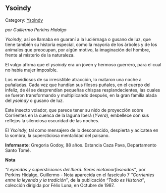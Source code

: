 ## Ysoindy

Category: [Ysoindy](http://descubrircorrientes.com.ar/2012/index.php/797-cultura/8-leyenda-y-tradicion/leyendas-y-supersticiones-del-ibera/c2-seres-metamorfoseados/ysoindy)

_por Guillermo Perkins Hidalgo_

_Ysoindy_, así se llamaba en guaraní a la luciérnaga o gusano de luz, que tiene también su historia especial, como la mayoría de los árboles y de los animales que preocupan, por algún motivo, la imaginación del hombre, frente al misterio de la naturaleza.

El vulgo afirma que el _ysoindy_ era un joven y hermoso guerrero, para el cual no había mujer imposible.

Los envidiosos de su irresistible atracción, lo mataron una noche a puñaladas. Cada vez que hundían sus filosos puñales, en el cuerpo del infeliz, de él se desprendían pequeñas chispas resplandecientes, las cuales se fueron transformando y multiplicando después, en la gran familia alada del _ysoindy_ o gusano de luz.

Este insecto volador, que parece tener su nido de proyección sobre Corrientes en la cuenca de la laguna Iberá (_Yvera_), embellece con sus reflejos la silenciosa oscuridad de las noches.

El _Ysoindy_, tal como mensajero de lo desconocido, despierta y acicatea en la sombra, la supersticiosa mentalidad del paisano.

**Informante**: Gregoria Godoy, 88 años. Estancia Caza Pava, Departamento Santo Tomé.

**Nota**

_“Leyendas y supersticiones del Iberá. Seres metamorfoseados”_, por Perkins Hidalgo, Guillermo - Nota aparecida en el fascículo 7 _“Corrientes entre la leyenda y la tradición”_, de la publicación _“Todo es Historia”_, colección dirigida por Félix Luna, en Octubre de 1987.